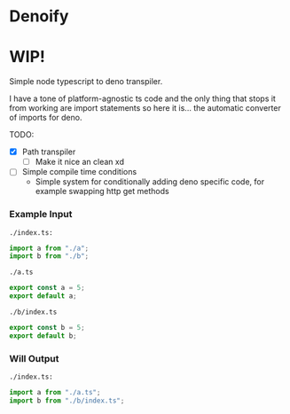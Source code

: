 # Denoify
# WIP!
Simple node typescript to deno transpiler.

I have a tone of platform-agnostic ts code and the only thing that stops it from working are import statements so here it is... the automatic converter of imports for deno.

TODO:
- [x] Path transpiler
    - [ ] Make it nice an clean xd
- [ ] Simple compile time conditions
    - Simple system for conditionally adding deno specific code, for example swapping http get methods


### Example Input
`./index.ts:`
```ts
import a from "./a";
import b from "./b";
```
`./a.ts`
```ts
export const a = 5;
export default a;
```
`./b/index.ts`
```ts
export const b = 5;
export default b;
```

### Will Output
`./index.ts:`
```ts
import a from "./a.ts";
import b from "./b/index.ts";
```

